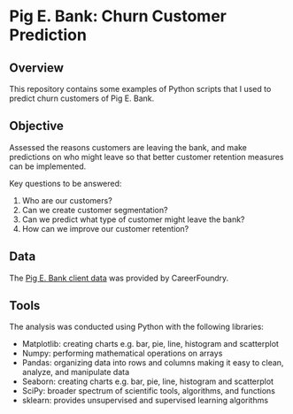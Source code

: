 # Pig E. Bank: Churn Customer Prediction
## Overview
This repository contains some examples of Python scripts that I used to predict churn customers of Pig E. Bank. 

## Objective
Assessed the reasons customers are leaving the bank, and make predictions on who might leave so that better customer retention measures can be implemented.

Key questions to be answered:
1. Who are our customers?
2. Can we create customer segmentation? 
3. Can we predict what type of customer might leave the bank?
4. How can we improve our customer retention?

## Data
The [Pig E. Bank client data](https://images.careerfoundry.com/public/courses/data-immersion/A5/E5.4/5.4-PigEBank-Client-Data%20set.xlsx)  was provided by CareerFoundry.

## Tools
The analysis was conducted using Python with the following libraries:
+ Matplotlib: creating charts e.g. bar, pie, line, histogram and scatterplot
+ Numpy: performing mathematical operations on arrays
+ Pandas: organizing data into rows and columns making it easy to clean, analyze, and manipulate data
+ Seaborn: creating charts e.g. bar, pie, line, histogram and scatterplot
+ SciPy: broader spectrum of scientific tools, algorithms, and functions
+ sklearn: provides unsupervised and supervised learning algorithms


